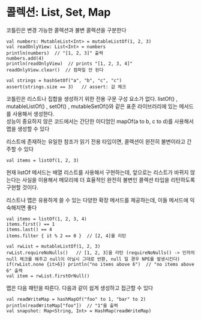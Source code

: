 # 콜렉션: List, Set, Map
코틀린은 변경 가능한 콜렉션과 불변 콜렉션을 구분한다
```
val numbers: MutableList<Int> = mutableListOf(1, 2, 3)
val readOnlyView: List<Int> = numbers
println(numbers)  // "[1, 2, 3]" 출력
numbers.add(4)
println(readOnlyView)  // prints "[1, 2, 3, 4]"
readOnlyView.clear()  // 컴파일 안 된다

val strings = hashSetOf("a", "b", "c", "c")
assert(strings.size == 3)   // assert: 값 체크
```
코틀린은 리스트나 집합을 생성하기 위한 전용 구문 구성 요소가 없다. listOf()	, mutableListOf()	, setOf()	, mutableSetOf()와 같은 표준 라이브러리에 있는 메서드를 사용해서 생성한다.   
성능이 중요하지 않은 코드에서는 간단한 이디엄인 mapOf(a to b, c to d)를 사용해서 맵을 생성할 수 있다

리스트에 존재하는 유일한 참조가 읽기 전용 타입이면, 콜렉션이 완전히 불변이라고 간주할 수 있다
```
val items = listOf(1, 2, 3)
```
현재 listOf	메서드는 배열 리스트를 사용해서 구현하는데, 앞으로는 리스트가 바뀌지 않는다는 사실을 이용해서 메모리에 더 효율적인 완전히 불변인 콜렉션 타입을 리턴하도록 구현할 것이다.

리스트나 맵은 유용하게 쓸 수 있는 다양한 확장 메서드를 제공하는데, 이들 메서드에 익숙해지면 좋다
```
val items = listOf(1, 2, 3, 4)
items.first() == 1
items.last() == 4
items.filter { it % 2 == 0 }  // [2, 4]를 리턴

val rwList = mutableListOf(1, 2, 3)
rwList.requireNoNulls()   // [1, 2, 3]을 리턴 (requireNoNulls() -> 인자의 null 체크를 해주고 null이 아닐시 그대로 반환, null 일 경우 NPE를 발생시킨다)
if(rwList.none {it>6}) println("no items above 6")  // "no items above 6" 출력
val item = rwList.firstOrNull()
```
맵은 다음 패턴을 따른다. 다음과 같이 쉽게 생성하고 접근할 수 있다
```
val readWriteMap = hashMapOf("foo" to 1, "bar" to 2)
println(readWriteMap["foo"])  // "1"을 출력
val snapshot: Map<String, Int> = HashMap(readWriteMap)
```
